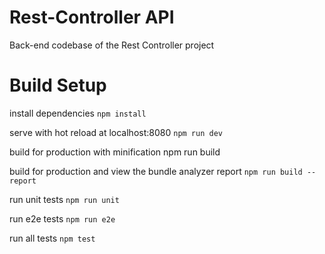 # Rest-Controller API
Back-end codebase of the Rest Controller project

# Build Setup

install dependencies
`npm install`

serve with hot reload at localhost:8080
`npm run dev`

build for production with minification
npm run build

build for production and view the bundle analyzer report
`npm run build --report`

run unit tests
`npm run unit`

run e2e tests
`npm run e2e`

run all tests
`npm test`

